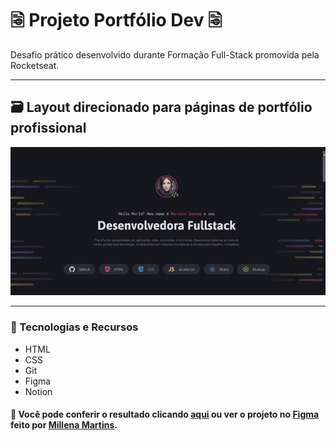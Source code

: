 # 🗟 Projeto Portfólio Dev 🗟
Desafio prático desenvolvido durante Formação Full-Stack promovida pela Rocketseat.
___
## 🗃️ Layout direcionado para páginas de portfólio profissional

![Gif de demonstração do Portfólio Dev](.gitconfig/portfolio-dev-preview.gif)
  
___
### 🤖 Tecnologias e Recursos  
  
* HTML
* CSS
* Git
* Figma
* Notion  

#### 🔎 Você pode conferir o resultado clicando [aqui](https://rakanelli.github.io/portfolioDev/) ou ver o projeto no [Figma](https://www.figma.com/community/file/1387080701963671866) feito por [Millena Martins](https://www.linkedin.com/in/millenamartins/).  
